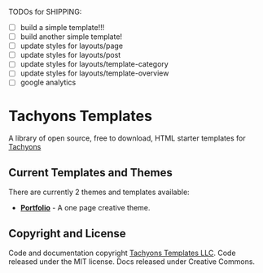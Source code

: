 TODOs for SHIPPING:

- [ ] build a simple template!!!
- [ ] build another simple template!
- [ ] update styles for layouts/page
- [ ] update styles for layouts/post
- [ ] update styles for layouts/template-category
- [ ] update styles for layouts/template-overview
- [ ] google analytics

# Tachyons Templates

A library of open source, free to download, HTML starter templates for [Tachyons](http://tachyons.io/)

## Current Templates and Themes

There are currently 2 themes and templates available:

- [**Portfolio**](http://tachyonstemplates.com/template-overviews/creative/) - A one page creative theme.

## Copyright and License

Code and documentation copyright [Tachyons Templates LLC](http://tachyonstemplates.com/). Code released under the MIT license. Docs released under Creative Commons.
